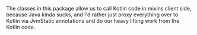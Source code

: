 The classes in this package allow us to call Kotlin code in mixins client side,
because Java kinda sucks, and I'd rather just proxy everything over to Kotlin
via JvmStatic annotations and do our heavy lifting work from the Kotlin code.